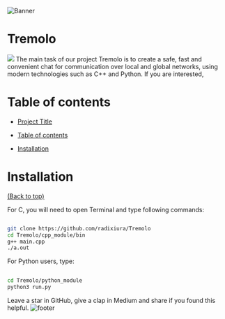 ![Banner](https://i.imgur.com/glErIFF.png)
# Tremolo
![](https://i.imgur.com/Mq1I50c.jpg)
The main task of our project Tremolo is to create a safe, fast and convenient chat for communication over local and global networks, using modern technologies such as C++ and Python. If you are interested, 















# Table of contents





- [Project Title](#tremolo)

- [Table of contents](#table-of-contents)
- [Installation](#installation)


# Installation
[(Back to top)](#table-of-contents)


  For C, you will need to open Terminal and type following commands:  
```bash

git clone https://github.com/radixiura/Tremolo  
cd Tremolo/cpp_module/bin  
g++ main.cpp  
./a.out 
```
  For Python users, type:  
```bash
  
cd Tremolo/python_module  
python3 run.py
```







  Leave a star in GitHub, give a clap in Medium and share if you found this helpful.
![footer](https://i.imgur.com/l38Sz35.gif)





